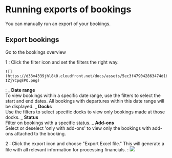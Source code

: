 # Running exports of bookings

You can manually run an export of your bookings.

## Export bookings

Go to the bookings overview

1
: Click the filter icon and set the filters the right way.

    ![](https://d33v4339jhl8k0.cloudfront.net/docs/assets/5ec3f479042863474d1b00dc/images/62c2bc4beabe9a7235b3a350/file-IZjYCpqEPQ.png)

: _ **Date range**  
 To view bookings within a specific date range, use the filters to select the start and end dates. All bookings with departures within this date range will be displayed.
_ **Docks**  
 Use the filters to select specific docks to view only bookings made at those docks.
_ **Status**  
 Filter on bookings with a specific status.
_ **Add-ons**  
 Select or deselect 'only with add-ons' to view only the bookings with add-ons attached to the booking.

2
: Click the export icon and choose "Export Excel file." This will generate a file with all relevant information for processing financials.
: ![](https://d33v4339jhl8k0.cloudfront.net/docs/assets/5ec3f479042863474d1b00dc/images/62c2bcc803382e4311cf0f68/file-RO5dxvEL1c.png)
